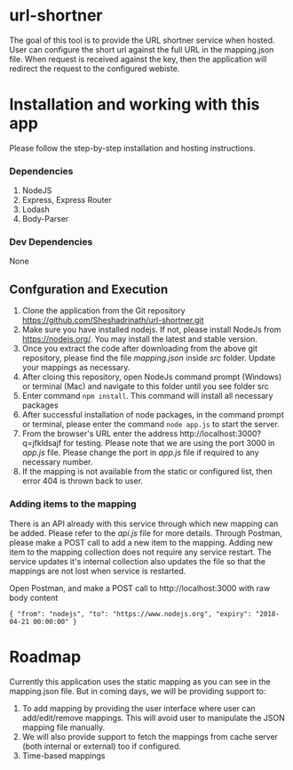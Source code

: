 # url-shortner

The goal of this tool is to provide the URL shortner service when hosted. User can configure the short url against the full URL in the mapping.json file. When request is received against the key, then the application will redirect the request to the configured webiste.

# Installation and working with this app
Please follow the step-by-step installation and hosting instructions.

### Dependencies
1. NodeJS
2. Express, Express Router
3. Lodash
4. Body-Parser

### Dev Dependencies
None

## Confguration and Execution
1. Clone the application from the Git repository https://github.com/Sheshadrinath/url-shortner.git
2. Make sure you have installed nodejs. If not, please install NodeJs from https://nodejs.org/. You may install the latest and stable version.
3. Once you extract the code after downloading from the above git repository, please find the file *mapping.json* inside *src* folder. Update your mappings as necessary.
4. After cloing this repository, open NodeJs command prompt (Windows) or terminal (Mac) and navigate to this folder until you see folder src
5. Enter command `npm install`. This command will install all necessary packages
6. After successful installation of node packages, in the command prompt or terminal, please enter the command `node app.js` to start the server.
7. From the browser's URL enter the address http://localhost:3000?q=jfkldsajf for testing. Please note that we are using the port 3000 in *app.js* file. Please change the port in *app.js* file if required to any necessary number.
8. If the mapping is not available from the static or configured list, then error 404 is thrown back to user.

### Adding items to the mapping
There is an API already with this service through which new mapping can be added. Please refer to the *api.js* file for more details. Through Postman, please make a POST call to add a new item to the mapping. Adding new item to the mapping collection does not require any service restart. The service updates it's internal collection also updates the file so that the mappings are not lost when service is restarted.

Open Postman, and make a POST call to http://localhost:3000 with raw body content 

`{
    "from": "nodejs",
    "to": "https://www.nodejs.org",
    "expiry": "2018-04-21 00:00:00"
}`

# Roadmap
Currently this application uses the static mapping as you can see in the mapping.json file. But in coming days, we will be providing support to:
1. To add mapping by providing the user interface where user can add/edit/remove mappings. This will avoid user to manipulate the JSON mapping file manually. 
2. We will also provide support to fetch the mappings from cache server (both internal or external) too if configured.
3. Time-based mappings